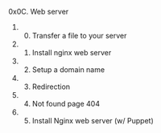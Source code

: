 0x0C. Web server

1. 0. Transfer a file to your server
2. 1. Install nginx web server
3. 2. Setup a domain name
4. 3. Redirection
5. 4. Not found page 404
6. 5. Install Nginx web server (w/ Puppet)
